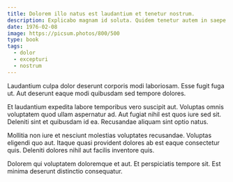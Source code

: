 ```yaml
---
title: Dolorem illo natus est laudantium et tenetur nostrum.
description: Explicabo magnam id soluta. Quidem tenetur autem in saepe quis. Eveniet odit ab ut accusantium natus. Iste sed et distinctio similique totam accusamus. Voluptatem blanditiis qui unde iusto molestias impedit ut. In voluptates ipsum velit quia.
date: 1976-02-08
image: https://picsum.photos/800/500
type: book
tags:
  - dolor
  - excepturi
  - nostrum
---
```

Laudantium culpa dolor deserunt corporis modi laboriosam. Esse fugit fuga ut. Aut deserunt eaque modi quibusdam sed tempore dolores.

Et laudantium expedita labore temporibus vero suscipit aut. Voluptas omnis voluptatem quod ullam aspernatur ad. Aut fugiat nihil est quos iure sed sit. Deleniti sint et quibusdam id ea. Recusandae aliquam sint optio natus.

Mollitia non iure et nesciunt molestias voluptates recusandae. Voluptas eligendi quo aut. Itaque quasi provident dolores ab est eaque consectetur quis. Deleniti dolores nihil aut facilis inventore quis.

Dolorem qui voluptatem doloremque et aut. Et perspiciatis tempore sit. Est minima deserunt distinctio consequatur.
